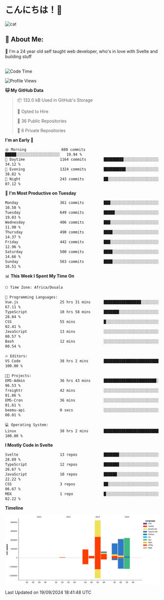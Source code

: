 

# こんにちは！🙂  
![cat](https://github.com/michaelnji/michaelnji/assets/73862378/606e99e9-2c18-4853-8722-991e4af8eae6)

## 💫 About Me:
🙂 I'm a 24 year old self taught web developer, who's in love with Svelte and building stuff <br><br>

<!--START_SECTION:waka-->
![Code Time](http://img.shields.io/badge/Code%20Time-998%20hrs%2039%20mins-blue)

![Profile Views](http://img.shields.io/badge/Profile%20Views-0-blue)

**🐱 My GitHub Data** 

> 📦 132.0 kB Used in GitHub's Storage 
 > 
> 💼 Opted to Hire
 > 
> 📜 36 Public Repositories 
 > 
> 🔑 6 Private Repositories 
 > 
**I'm an Early 🐤** 

```text
🌞 Morning                680 commits         █████░░░░░░░░░░░░░░░░░░░░   19.94 % 
🌆 Daytime                1164 commits        █████████░░░░░░░░░░░░░░░░   34.12 % 
🌃 Evening                1324 commits        ██████████░░░░░░░░░░░░░░░   38.82 % 
🌙 Night                  243 commits         ██░░░░░░░░░░░░░░░░░░░░░░░   07.12 % 
```
📅 **I'm Most Productive on Tuesday** 

```text
Monday                   361 commits         ███░░░░░░░░░░░░░░░░░░░░░░   10.58 % 
Tuesday                  649 commits         █████░░░░░░░░░░░░░░░░░░░░   19.03 % 
Wednesday                406 commits         ███░░░░░░░░░░░░░░░░░░░░░░   11.90 % 
Thursday                 490 commits         ████░░░░░░░░░░░░░░░░░░░░░   14.37 % 
Friday                   442 commits         ███░░░░░░░░░░░░░░░░░░░░░░   12.96 % 
Saturday                 500 commits         ████░░░░░░░░░░░░░░░░░░░░░   14.66 % 
Sunday                   563 commits         ████░░░░░░░░░░░░░░░░░░░░░   16.51 % 
```


📊 **This Week I Spent My Time On** 

```text
🕑︎ Time Zone: Africa/Douala

💬 Programming Languages: 
Vue.js                   25 hrs 31 mins      █████████████████░░░░░░░░   67.11 % 
TypeScript               10 hrs 58 mins      ███████░░░░░░░░░░░░░░░░░░   28.84 % 
CSS                      55 mins             █░░░░░░░░░░░░░░░░░░░░░░░░   02.41 % 
JavaScript               13 mins             ░░░░░░░░░░░░░░░░░░░░░░░░░   00.57 % 
Bash                     12 mins             ░░░░░░░░░░░░░░░░░░░░░░░░░   00.54 % 

🔥 Editors: 
VS Code                  38 hrs 2 mins       █████████████████████████   100.00 % 

🐱‍💻 Projects: 
EMS-Admin                36 hrs 43 mins      ████████████████████████░   96.53 % 
freightr                 42 mins             ░░░░░░░░░░░░░░░░░░░░░░░░░   01.86 % 
EMS-Cron                 36 mins             ░░░░░░░░░░░░░░░░░░░░░░░░░   01.61 % 
beemu-api                0 secs              ░░░░░░░░░░░░░░░░░░░░░░░░░   00.01 % 

💻 Operating System: 
Linux                    38 hrs 2 mins       █████████████████████████   100.00 % 
```

**I Mostly Code in Svelte** 

```text
Svelte                   13 repos            ███████░░░░░░░░░░░░░░░░░░   28.89 % 
TypeScript               12 repos            ███████░░░░░░░░░░░░░░░░░░   26.67 % 
JavaScript               10 repos            ██████░░░░░░░░░░░░░░░░░░░   22.22 % 
CSS                      3 repos             ██░░░░░░░░░░░░░░░░░░░░░░░   06.67 % 
MDX                      1 repo              █░░░░░░░░░░░░░░░░░░░░░░░░   02.22 % 
```



**Timeline**

![Lines of Code chart](https://raw.githubusercontent.com/michaelnji/michaelnji/main/assets/bar_graph.png)


 Last Updated on 19/09/2024 18:41:48 UTC
<!--END_SECTION:waka-->
